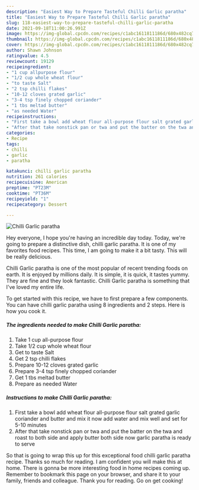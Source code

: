 ```yaml
---
description: "Easiest Way to Prepare Tasteful Chilli Garlic paratha"
title: "Easiest Way to Prepare Tasteful Chilli Garlic paratha"
slug: 118-easiest-way-to-prepare-tasteful-chilli-garlic-paratha
date: 2021-09-18T11:00:26.991Z
image: https://img-global.cpcdn.com/recipes/c1abc1611811186d/680x482cq70/chilli-garlic-paratha-recipe-main-photo.jpg
thumbnail: https://img-global.cpcdn.com/recipes/c1abc1611811186d/680x482cq70/chilli-garlic-paratha-recipe-main-photo.jpg
cover: https://img-global.cpcdn.com/recipes/c1abc1611811186d/680x482cq70/chilli-garlic-paratha-recipe-main-photo.jpg
author: Shawn Johnson
ratingvalue: 4.5
reviewcount: 19129
recipeingredient:
- "1 cup allpurpose flour"
- "1/2 cup whole wheat flour"
- "to taste Salt"
- "2 tsp chilli flakes"
- "10-12 cloves grated garlic"
- "3-4 tsp finely chopped coriander"
- "1 tbs meltad butter"
- "as needed Water"
recipeinstructions:
- "First take a bowl add wheat flour all-purpose flour salt grated garlic coriander and butter and mix it now add water and mix well and set for 5-10 minutes"
- "After that take nonstick pan or twa and put the batter on the twa and roast to both side and apply butter both side now garlic paratha is ready to serve"
categories:
- Recipe
tags:
- chilli
- garlic
- paratha

katakunci: chilli garlic paratha 
nutrition: 261 calories
recipecuisine: American
preptime: "PT23M"
cooktime: "PT36M"
recipeyield: "1"
recipecategory: Dessert

---
```



![Chilli Garlic paratha](https://img-global.cpcdn.com/recipes/c1abc1611811186d/680x482cq70/chilli-garlic-paratha-recipe-main-photo.jpg)

Hey everyone, I hope you're having an incredible day today. Today, we're going to prepare a distinctive dish, chilli garlic paratha. It is one of my favorites food recipes. This time, I am going to make it a bit tasty. This will be really delicious.



Chilli Garlic paratha is one of the most popular of recent trending foods on earth. It is enjoyed by millions daily. It is simple, it is quick, it tastes yummy. They are fine and they look fantastic. Chilli Garlic paratha is something that I've loved my entire life.


To get started with this recipe, we have to first prepare a few components. You can have chilli garlic paratha using 8 ingredients and 2 steps. Here is how you cook it.

<!--inarticleads1-->

##### The ingredients needed to make Chilli Garlic paratha:

1. Take 1 cup all-purpose flour
1. Take 1/2 cup whole wheat flour
1. Get to taste Salt
1. Get 2 tsp chilli flakes
1. Prepare 10-12 cloves grated garlic
1. Prepare 3-4 tsp finely chopped coriander
1. Get 1 tbs meltad butter
1. Prepare as needed Water




<!--inarticleads2-->

##### Instructions to make Chilli Garlic paratha:

1. First take a bowl add wheat flour all-purpose flour salt grated garlic coriander and butter and mix it now add water and mix well and set for 5-10 minutes
1. After that take nonstick pan or twa and put the batter on the twa and roast to both side and apply butter both side now garlic paratha is ready to serve




So that is going to wrap this up for this exceptional food chilli garlic paratha recipe. Thanks so much for reading. I am confident you will make this at home. There is gonna be more interesting food in home recipes coming up. Remember to bookmark this page on your browser, and share it to your family, friends and colleague. Thank you for reading. Go on get cooking!

